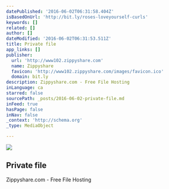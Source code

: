 ```yaml
---
datePublished: '2016-06-02T06:31:58.404Z'
isBasedOnUrl: 'http://bit.ly/roses-loveyourself-curls'
keywords: []
related: []
author: []
dateModified: '2016-06-02T06:31:53.511Z'
title: Private file
app_links: []
publisher:
  url: 'http://www102.zippyshare.com'
  name: Zippyshare
  favicon: 'http://www102.zippyshare.com/images/favicon.ico'
  domain: bit.ly
description: Zippyshare.com - Free File Hosting
inLanguage: ca
starred: false
sourcePath: _posts/2016-06-02-private-file.md
inFeed: true
hasPage: false
inNav: false
_context: 'http://schema.org'
_type: MediaObject

---
```

<article style=""><img src="https://the-grid-user-content.s3-us-west-2.amazonaws.com/b0838e83-9b32-4ce6-964e-1b533a6f7fea.jpg" /><h1>Private file</h1><p>Zippyshare.com - Free File Hosting</p></article>